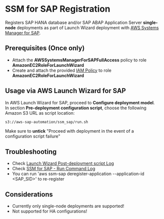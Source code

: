 # SSM for SAP Registration

Registers SAP HANA database and/or SAP ABAP Application Server **single-node** deployments as part of Launch Wizard deployment with [AWS Systems Manager for SAP](https://docs.aws.amazon.com/ssm-sap/latest/userguide/get-started.html).

## Prerequisites (Once only)

- Attach the **AWSSystemsManagerForSAPFullAccess** policy to role **AmazonEC2RoleForLaunchWizard**
- Create and attach the provided [IAM Policy](iam_policy.json) to role **AmazonEC2RoleForLaunchWizard**

## Usage via AWS Launch Wizard for SAP

In AWS Launch Wizard for SAP, proceed to **Configure deployment model**. 
In section **Pre-deployment configuration script**, choose the following Amazon S3 URL as script location:

```bash
s3://aws-sap-automation/ssm_sap/run.sh
```

Make sure to **untick** "Proceed with deployment in the event of a configuration script failure"

## Troubleshooting

- Check [Launch Wizard Post-deployment script Log](https://docs.aws.amazon.com/launchwizard/latest/userguide/launch-wizard-sap-troubleshooting.html#launch-wizard-sap-troubleshooting-scripts)
- Check [SSM for SAP - Run Command Log](https://eu-central-1.console.aws.amazon.com/systems-manager/run-command/executing-commands?region=eu-central-1)
- You can run 'aws ssm-sap deregister-application --application-id \<SAP_SID\>' to re-register

## Considerations

- Currently only single-node deployments are supported!
- Not supported for HA configurations!
